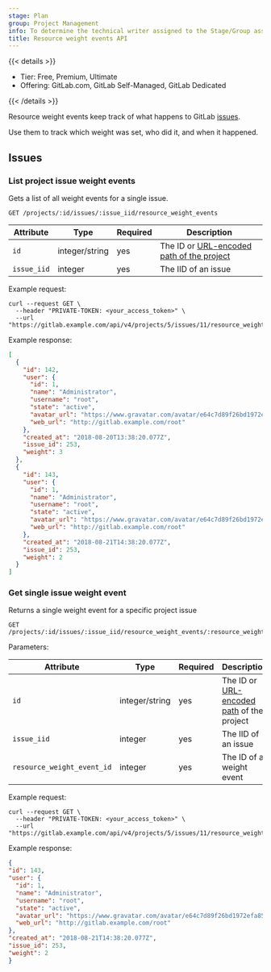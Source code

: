 ```yaml
---
stage: Plan
group: Project Management
info: To determine the technical writer assigned to the Stage/Group associated with this page, see https://handbook.gitlab.com/handbook/product/ux/technical-writing/#assignments
title: Resource weight events API
---
```


{{< details >}}

- Tier: Free, Premium, Ultimate
- Offering: GitLab.com, GitLab Self-Managed, GitLab Dedicated

{{< /details >}}

Resource weight events keep track of what happens to GitLab [issues](../user/project/issues/_index.md).

Use them to track which weight was set, who did it, and when it happened.

## Issues

### List project issue weight events

Gets a list of all weight events for a single issue.

```plaintext
GET /projects/:id/issues/:issue_iid/resource_weight_events
```

| Attribute   | Type           | Required | Description                                                                     |
| ----------- | -------------- | -------- | ------------------------------------------------------------------------------- |
| `id`        | integer/string | yes      | The ID or [URL-encoded path of the project](rest/_index.md#namespaced-paths) |
| `issue_iid` | integer        | yes      | The IID of an issue                                                             |

Example request:

```shell
curl --request GET \
  --header "PRIVATE-TOKEN: <your_access_token>" \
  --url "https://gitlab.example.com/api/v4/projects/5/issues/11/resource_weight_events"
```

Example response:

```json
[
  {
    "id": 142,
    "user": {
      "id": 1,
      "name": "Administrator",
      "username": "root",
      "state": "active",
      "avatar_url": "https://www.gravatar.com/avatar/e64c7d89f26bd1972efa854d13d7dd61?s=80&d=identicon",
      "web_url": "http://gitlab.example.com/root"
    },
    "created_at": "2018-08-20T13:38:20.077Z",
    "issue_id": 253,
    "weight": 3
  },
  {
    "id": 143,
    "user": {
      "id": 1,
      "name": "Administrator",
      "username": "root",
      "state": "active",
      "avatar_url": "https://www.gravatar.com/avatar/e64c7d89f26bd1972efa854d13d7dd61?s=80&d=identicon",
      "web_url": "http://gitlab.example.com/root"
    },
    "created_at": "2018-08-21T14:38:20.077Z",
    "issue_id": 253,
    "weight": 2
  }
]
```

### Get single issue weight event

Returns a single weight event for a specific project issue

```plaintext
GET /projects/:id/issues/:issue_iid/resource_weight_events/:resource_weight_event_id
```

Parameters:

| Attribute                     | Type           | Required | Description                                                                     |
| ----------------------------- | -------------- | -------- | ------------------------------------------------------------------------------- |
| `id`                          | integer/string | yes      | The ID or [URL-encoded path](rest/_index.md#namespaced-paths) of the project |
| `issue_iid`                   | integer        | yes      | The IID of an issue                                                             |
| `resource_weight_event_id`    | integer        | yes      | The ID of a weight event                                                     |

Example request:

```shell
curl --request GET \
  --header "PRIVATE-TOKEN: <your_access_token>" \
  --url "https://gitlab.example.com/api/v4/projects/5/issues/11/resource_weight_events/143"
```

Example response:

```json
{
"id": 143,
"user": {
  "id": 1,
  "name": "Administrator",
  "username": "root",
  "state": "active",
  "avatar_url": "https://www.gravatar.com/avatar/e64c7d89f26bd1972efa854d13d7dd61?s=80&d=identicon",
  "web_url": "http://gitlab.example.com/root"
},
"created_at": "2018-08-21T14:38:20.077Z",
"issue_id": 253,
"weight": 2
}
```
